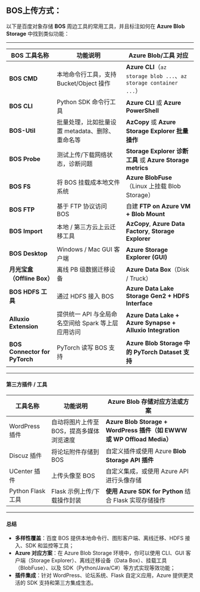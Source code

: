 ## BOS上传方式：

以下是百度对象存储 **BOS** 周边工具的常用工具，并且标注如何在 **Azure Blob Storage** 中找到类似功能：

---

| BOS 工具名称              | 功能说明                                                         | Azure Blob/工具 对应                                     |
|--------------------------|------------------------------------------------------------------|-----------------------------------------------------------|
| **BOS CMD**              | 本地命令行工具，支持 Bucket/Object 操作                         | **Azure CLI**（`az storage blob ...`、`az storage container ...`） |
| **BOS CLI**              | Python SDK 命令行工具                                            | **Azure CLI** 或 **Azure PowerShell**                     |
| **BOS-Util**             | 批量处理，比如批量设置 metadata、删除、重命名等               | **AzCopy** 或 **Azure Storage Explorer 批量操作**         |
| **BOS Probe**            | 测试上传/下载网络状态，诊断问题                                 | **Storage Explorer 诊断工具** 或 **Azure Storage metrics** |
| **BOS FS**               | 将 BOS 挂载成本地文件系统                                        | **Azure BlobFuse**（Linux 上挂载 Blob Storage）           |
| **BOS FTP**              | 基于 FTP 协议访问 BOS                                           | 自建 **FTP on Azure VM + Blob Mount**                      |
| **BOS Import**           | 本地 / 第三方云上云迁移工具                                     | **AzCopy**, **Azure Data Factory**, **Storage Explorer**   |
| **BOS Desktop**          | Windows / Mac GUI 客户端                                        | **Azure Storage Explorer (GUI)**                          |
| **月光宝盒（Offline Box）** | 离线 PB 级数据迁移设备                                         | **Azure Data Box**（Disk / Truck）                        |
| **BOS HDFS 工具**        | 通过 HDFS 接入 BOS                                              | **Azure Data Lake Storage Gen2 + HDFS Interface**         |
| **Alluxio Extension**    | 提供统一 API 与全局命名空间给 Spark 等上层应用访问              | **Azure Data Lake + Azure Synapse + Alluxio Integration** |
| **BOS Connector for PyTorch** | PyTorch 读写 BOS 支持                                         | **Azure Blob Storage 中的 PyTorch Dataset 支持**          |

---

#### 第三方插件 / 工具

| 工具名称             | 功能说明                                                | Azure Blob 存储对应方法或方案                            |
|--------------------|---------------------------------------------------------|---------------------------------------------------------|
| WordPress 插件     | 自动将图片上传至 BOS，提高多媒体浏览速度                | **Azure Blob Storage + WordPress 插件（如 EWWW 或 WP Offload Media）** |
| Discuz 插件        | 将论坛附件存储到 BOS                                    | 自定义插件或使用 Azure **Blob Storage API 插件**        |
| UCenter 插件       | 上传头像至 BOS                                          | 自定义集成，或使用 Azure API 进行头像存储              |
| Python Flask 工具  | Flask 示例上传/下载操作封装                             | **使用 Azure SDK for Python** 结合 Flask 实现存储操作   |

---

####  总结

- **多样性覆盖**：百度 BOS 提供本地命令行、图形客户端、离线迁移、HDFS 接入、SDK 和监控等工具；
- **Azure 对应方案**：在 Azure Blob Storage 环境中，你可以使用 CLI、GUI 客户端（Storage Explorer）、离线迁移设备（Data Box）、挂载工具（BlobFuse）、以及 SDK（Python/Java/C#）等方式实现等效功能；
- **插件集成**：针对 WordPress、论坛系统、Flask 自定义应用，Azure 提供更灵活的 SDK 支持和第三方集成生态。